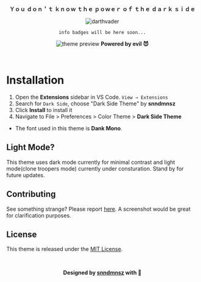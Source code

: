 &ensp;
<div align="center">

**Ｙｏｕ ｄｏｎ＇ｔ  ｋｎｏｗ  ｔｈｅ  ｐｏｗｅｒ  ｏｆ  ｔｈｅ  ｄａｒｋ  ｓｉｄｅ**

<img  src="https://64.media.tumblr.com/745c49571857450dd4698b07f3aba16f/tumblr_oy0zcpPgSY1w8mobyo4_540.gifv" alt="darthvader"/>


    info badges will be here soon...
![theme preview](https://i.hizliresim.com/eJEQYe.png)
**Powered by evil 😈**

</div>

&ensp;


# Installation

1. Open the **Extensions** sidebar in VS Code. `View → Extensions`
1. Search for `Dark Side`, choose "Dark Side Theme" by **snndmnsz**
1. Click **Install** to install it
1. Navigate to File > Preferences > Color Theme > **Dark Side Theme**


- The font used in this theme is **Dank Mono**.


## Light Mode?
This theme uses dark mode currently for minimal contrast and light mode(clone troopers mode) currently under consturation. Stand by for future updates.


## Contributing
See something strange? Please report [here](Https://Github.Com/Snndmnsz). A screenshot would be great for clarification purposes. 

## License
This theme is released under the [MIT License](https://github.com/snndmnsz/dark-side-theme/master/license.md).


<div align="center">
&ensp;

**Designed by [snndmnsz](Https://Github.Com/Snndmnsz) with 🍌**

</div>